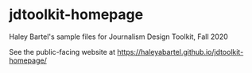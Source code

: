 # jdtoolkit-homepage
Haley Bartel's sample files for Journalism Design Toolkit, Fall 2020

See the public-facing website at https://haleyabartel.github.io/jdtoolkit-homepage/
